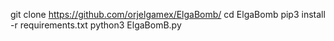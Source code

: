 git clone https://github.com/orjelgamex/ElgaBomb/
cd ElgaBomb
pip3 install -r requirements.txt
python3 ElgaBomB.py
